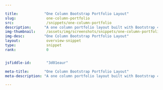 ```yaml
---

title:            "One Column Bootstrap Portfolio Layout"
slug:              one-column-portfolio
src:               /snippets/one-column-portfolio
description:	  "A one column portfolio layout built with Bootstrap 4"
img-thumbnail:	   /assets/img/screenshots/snippets/one-column-portfolio.png
img-desc:	      "One Column Bootstrap Portfolio Layout"
layout:		       overview-snippet
type:              snippet
rank:              0


jsfiddle-id:       "3d01eaur"

meta-title:       "One Column Bootstrap Portfolio Layout"
meta-description: "A one column portfolio layout built with Bootstrap 4"

---
```

